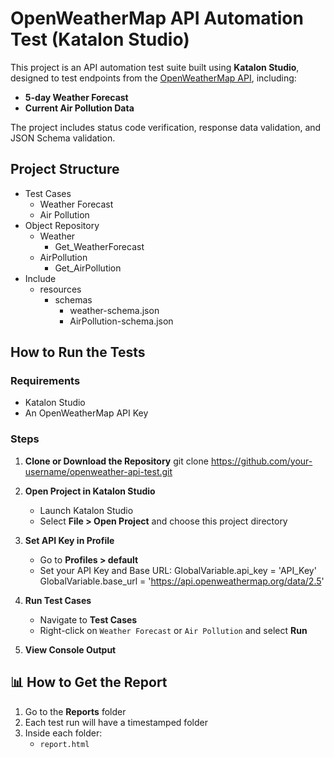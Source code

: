 # OpenWeatherMap API Automation Test (Katalon Studio)

This project is an API automation test suite built using **Katalon Studio**, designed to test endpoints from the [OpenWeatherMap API](https://openweathermap.org/api), including:

- **5-day Weather Forecast**
- **Current Air Pollution Data**

The project includes status code verification, response data validation, and JSON Schema validation.


## Project Structure

- Test Cases
    - Weather Forecast
    - Air Pollution
- Object Repository
    - Weather
        - Get_WeatherForecast
    - AirPollution
        - Get_AirPollution
- Include
    - resources
        - schemas
            - weather-schema.json
            - AirPollution-schema.json


##  How to Run the Tests

### Requirements

- Katalon Studio
- An OpenWeatherMap API Key 

### Steps

1. **Clone or Download the Repository**
    git clone https://github.com/your-username/openweather-api-test.git

2. **Open Project in Katalon Studio**
    - Launch Katalon Studio
    - Select **File > Open Project** and choose this project directory

3. **Set API Key in Profile**
    - Go to **Profiles > default**
    - Set your API Key and Base URL:
      GlobalVariable.api_key = 'API_Key'
      GlobalVariable.base_url = 'https://api.openweathermap.org/data/2.5'


4. **Run Test Cases**
    - Navigate to **Test Cases**
    - Right-click on `Weather Forecast` or `Air Pollution` and select **Run**

5. **View Console Output**



## 📊 How to Get the Report


1. Go to the **Reports** folder 
2. Each test run will have a timestamped folder
3. Inside each folder:
    - `report.html`
